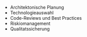 
- Architektonische Planung
- Technologieauswahl
- Code-Reviews und Best Practices
- Riskiomanagement
- Qualitatssicherung